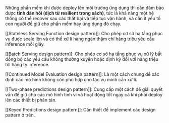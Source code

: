
Những phần mềm khi được deploy lên môi trường ứng dụng thì cần đảm bảo được **tính đàn hồi (dịch từ resilient trong sách)**, tức là khả năng một hệ thống có thể recover sau các thất bại và tiếp tục vận hành, và cần ít yếu tố con người để giữ cho phần mềm hay ứng dụng đó chạy.

[[Stateless Serving Function design pattern]]: Cho phép cơ sở hạ tầng phục vụ được scale lên và có thể xử lí hàng ngàn thậm chí hàng triệu yêu cầu inference mỗi giây.

[[Batch Serving design pattern]]: Cho phép cơ sở hạ tầng phục vụ xử lý bất đồng bộ các yêu cầu không thường xuyên hoặc định kỳ đối với hàng triệu tới hàng tỷ inference. 

[[Continued Model Evaluation design pattern]]: Là một cách chung để xác định các mô hình không còn phù hợp cho tác vụ mình cần xử lí.

[[Two-phase predictions design pattern]]: Cung cấp một cách để giải quyết vấn đề giữ cho các mô hình tinh vi và hoạt động tốt ngay cả khi phải deploy lên các thiết bị phân tán.

[[Keyed Predictions design pattern]]: Cần thiết để implement các design pattern ở trên. 